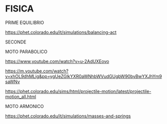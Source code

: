 # FISICA

PRIME
EQUILIBRIO 

https://phet.colorado.edu/it/simulations/balancing-act

SECONDE

MOTO PARABOLICO

https://www.youtube.com/watch?v=u-2AdUXEovo

https://m.youtube.com/watch?v=xhOL9dhMLig&pp=ygUeZGlkYXR0aWNhbWVudGUgbW90byBwYXJhYm9saWNv

https://phet.colorado.edu/sims/html/projectile-motion/latest/projectile-motion_all.html


MOTO ARMONICO

https://phet.colorado.edu/it/simulations/masses-and-springs
